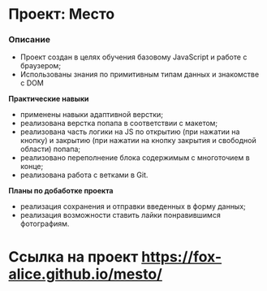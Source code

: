 # Проект: Место

### Описание

* Проект создан в целях обучения базовому JavaScript и работе с браузером;
* Использованы знания по примитивным типам данных и знакомстве с DOM

**Практические навыки**

* применены навыки адаптивной верстки;
* реализована верстка попапа в соответствии с макетом;
* реализована часть логики на JS по открытию (при нажатии на кнопку) и закрытию (при нажатии на кнопку закрытия и свободной области) попапа;
* реализовано переполнение блока содержимым с многоточием в конце;
* реализована работа с ветками в Git.

**Планы по добаботке проекта**

* реализация сохранения и отправки введенных в форму данных;
* реализация возможности ставить лайки понравившимся фотографиям.

Ссылка на проект https://fox-alice.github.io/mesto/
=======